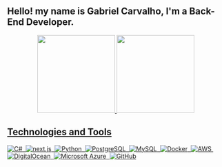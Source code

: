 ## Hello! my name is Gabriel Carvalho, I'm a Back-End Developer.

<div align="center">
   <a href="https://github.com/gabrielCarvalhoGit">
   <img height= "180em" src= "https://github-readme-stats.vercel.app/api?username=gabrielCarvalhoGit&show_icons=true&theme=github_dark&hide_border=true"/>
   <img height= "180em" src= "https://github-readme-stats.vercel.app/api/top-langs/?username=gabrielCarvalhoGit&layout=compact&theme=github_dark&langs_count=10&hide_border=true"/>
</div>

## Technologies and Tools

![C#](https://img.shields.io/badge/C%23-0D1117?style=for-the-badge&logo=Csharp&logoColor=white&textColor=0D1117)&nbsp;
![next.js](https://img.shields.io/badge/next.js-0D1117?style=for-the-badge&logo=nextdotjs&logoColor=white&textColor=0D1117)&nbsp;
![Python](https://img.shields.io/badge/-Python-0D1117?style=for-the-badge&logo=python&textColor=0D1117)&nbsp;
![PostgreSQL](https://img.shields.io/badge/Postgresql-0D1117?style=for-the-badge&logo=postgresql&textColor=0D1117)&nbsp;
![MySQL](https://img.shields.io/badge/-MySQL-0D1117?style=for-the-badge&logo=mysql&textColor=0D1117)&nbsp;
![Docker](https://img.shields.io/badge/Docker-0D1117?style=for-the-badge&logo=docker&textColor=0D1117)&nbsp;
![AWS](https://img.shields.io/badge/AWS-0D1117.svg?style=for-the-badge&logo=amazon-web-services&textColor=0D1117)&nbsp;
![DigitalOcean](https://img.shields.io/badge/DigitalOcean-0D1117.svg?style=for-the-badge&logo=digitalOcean&textColor=0D1117)&nbsp;
![Microsoft Azure](https://custom-icon-badges.demolab.com/badge/Microsoft%20Azure-0D1117?style=for-the-badge&logo=msazure&textColor=0D1117)&nbsp;
![GitHub](https://img.shields.io/badge/github-0D1117.svg?style=for-the-badge&logo=github&textColor=0D1117)
